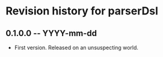 # Revision history for parserDsl

## 0.1.0.0 -- YYYY-mm-dd

* First version. Released on an unsuspecting world.
